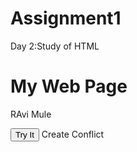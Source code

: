 # Assignment1
Day 2:Study of HTML
<html>
<head>
<Script>
  function myFun()
  {
	document.getElementById("demo").innerHTML="Paragraph Changed" ;

  } 
</Script>
</head>

<body>
<h1>My Web Page</h1>
<p id="demo"> RAvi Mule</p>
<button type="button" onclick="myFun()">Try It</button>
</body>
</html>
Create Conflict













